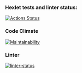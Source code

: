 ### Hexlet tests and linter status:
[![Actions Status](https://github.com/teo11git/frontend-project-lvl3/workflows/hexlet-check/badge.svg)](https://github.com/teo11git/frontend-project-lvl3/actions)
### Code Climate
[![Maintainability](https://api.codeclimate.com/v1/badges/722cb72d1b30eff7942a/maintainability)](https://codeclimate.com/github/teo11git/frontend-project-lvl3/maintainability)
### Linter
[![linter-status](https://github.com/teo11git/frontend-project-lvl3/workflows/linter-status/badge.svg)](https://github.com/teo11git/frontend-project-lvl3/actions)
